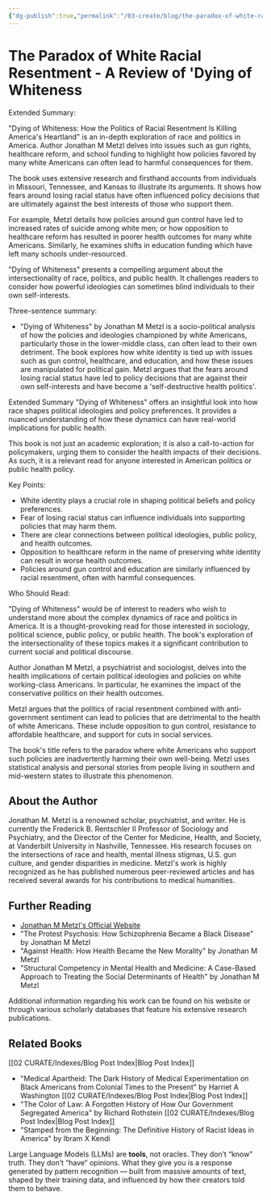 ```yaml
---
{"dg-publish":true,"permalink":"/03-create/blog/the-paradox-of-white-racial-resentment-a-review-of-dying-of-whiteness/","tags":["race","white-supremacy","books"]}
---
```



# The Paradox of White Racial Resentment - A Review of 'Dying of Whiteness


Extended Summary:

"Dying of Whiteness: How the Politics of Racial Resentment Is Killing America's Heartland" is an in-depth exploration of race and politics in America. Author Jonathan M Metzl delves into issues such as gun rights, healthcare reform, and school funding to highlight how policies favored by many white Americans can often lead to harmful consequences for them. 

The book uses extensive research and firsthand accounts from individuals in Missouri, Tennessee, and Kansas to illustrate its arguments. It shows how fears around losing racial status have often influenced policy decisions that are ultimately against the best interests of those who support them.

For example, Metzl details how policies around gun control have led to increased rates of suicide among white men; or how opposition to healthcare reform has resulted in poorer health outcomes for many white Americans. Similarly, he examines shifts in education funding which have left many schools under-resourced.

"Dying of Whiteness" presents a compelling argument about the intersectionality of race, politics, and public health. It challenges readers to consider how powerful ideologies can sometimes blind individuals to their own self-interests.




Three-sentence summary:

- "Dying of Whiteness" by Jonathan M Metzl is a socio-political analysis of how the policies and ideologies championed by white Americans, particularly those in the lower-middle class, can often lead to their own detriment. The book explores how white identity is tied up with issues such as gun control, healthcare, and education, and how these issues are manipulated for political gain. Metzl argues that the fears around losing racial status have led to policy decisions that are against their own self-interests and have become a 'self-destructive health politics'.

Extended Summary
"Dying of Whiteness" offers an insightful look into how race shapes political ideologies and policy preferences. It provides a nuanced understanding of how these dynamics can have real-world implications for public health. 

This book is not just an academic exploration; it is also a call-to-action for policymakers, urging them to consider the health impacts of their decisions. As such, it is a relevant read for anyone interested in American politics or public health policy.


Key Points:

- White identity plays a crucial role in shaping political beliefs and policy preferences.
- Fear of losing racial status can influence individuals into supporting policies that may harm them.
- There are clear connections between political ideologies, public policy, and health outcomes.
- Opposition to healthcare reform in the name of preserving white identity can result in worse health outcomes.
- Policies around gun control and education are similarly influenced by racial resentment, often with harmful consequences.

Who Should Read:

"Dying of Whiteness" would be of interest to readers who wish to understand more about the complex dynamics of race and politics in America. It is a thought-provoking read for those interested in sociology, political science, public policy, or public health. The book's exploration of the intersectionality of these topics makes it a significant contribution to current social and political discourse.

Author Jonathan M Metzl, a psychiatrist and sociologist, delves into the health implications of certain political ideologies and policies on white working-class Americans. In particular, he examines the impact of the conservative politics on their health outcomes.

Metzl argues that the politics of racial resentment combined with anti-government sentiment can lead to policies that are detrimental to the health of white Americans. These include opposition to gun control, resistance to affordable healthcare, and support for cuts in social services. 

The book's title refers to the paradox where white Americans who support such policies are inadvertently harming their own well-being. Metzl uses statistical analysis and personal stories from people living in southern and mid-western states to illustrate this phenomenon.

## About the Author

Jonathan M. Metzl is a renowned scholar, psychiatrist, and writer. He is currently the Frederick B. Rentschler II Professor of Sociology and Psychiatry, and the Director of the Center for Medicine, Health, and Society, at Vanderbilt University in Nashville, Tennessee. His research focuses on the intersections of race and health, mental illness stigmas, U.S. gun culture, and gender disparities in medicine. Metzl's work is highly recognized as he has published numerous peer-reviewed articles and has received several awards for his contributions to medical humanities.

## Further Reading

- [Jonathan M Metzl's Official Website](https://www.jonathanmetzl.com/)
- "The Protest Psychosis: How Schizophrenia Became a Black Disease" by Jonathan M Metzl
- "Against Health: How Health Became the New Morality" by Jonathan M Metzl
- "Structural Competency in Mental Health and Medicine: A Case-Based Approach to Treating the Social Determinants of Health" by Jonathan M Metzl

Additional information regarding his work can be found on his website or through various scholarly databases that feature his extensive research publications.
  
## Related Books 

[[02 CURATE/Indexes/Blog Post Index\|Blog Post Index]]
- "Medical Apartheid: The Dark History of Medical Experimentation on Black Americans from Colonial Times to the Present" by Harriet A Washington
[[02 CURATE/Indexes/Blog Post Index\|Blog Post Index]]
- "The Color of Law: A Forgotten History of How Our Government Segregated America" by Richard Rothstein
[[02 CURATE/Indexes/Blog Post Index\|Blog Post Index]]
- "Stamped from the Beginning: The Definitive History of Racist Ideas in America" by Ibram X Kendi

Large Language Models (LLMs) are **tools**, not oracles. They don’t “know” truth. They don’t “have” opinions. What they give you is a response generated by pattern recognition — built from massive amounts of text, shaped by their training data, and influenced by how their creators told them to behave.
